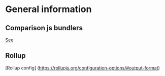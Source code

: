 # General information

## Comparison js bundlers
[See](https://dev.to/marcinwosinek/rollup-2-in-a-simple-html-js-usecase-2l54)

## Rollup
[Rollup config] (https://rollupjs.org/configuration-options/#output-format)